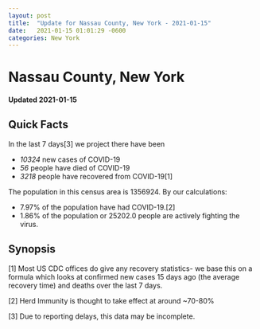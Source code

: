 ```yaml
---
layout: post
title:  "Update for Nassau County, New York - 2021-01-15"
date:   2021-01-15 01:01:29 -0600
categories: New York
---
```


# Nassau County, New York
#### Updated 2021-01-15

## Quick Facts

In the last 7 days[3] we project there have been
- *10324* new cases of COVID-19
- *56* people have died of COVID-19
- *3218* people have recovered from COVID-19[1]

The population in this census area is 1356924. By our calculations:
- 7.97% of the population have had COVID-19.[2]
- 1.86% of the population or 25202.0 people are actively fighting the virus.

## Synopsis




[1] Most US CDC offices do give any recovery statistics- we base this on a formula which looks at confirmed new cases
15 days ago (the average recovery time) and deaths over the last 7 days.

[2] Herd Immunity is thought to take effect at around ~70-80%

[3] Due to reporting delays, this data may be incomplete.
 
    